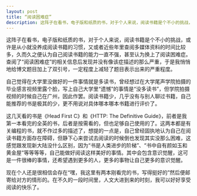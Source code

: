 ```yaml
---
layout: post
title: “阅读困难症”
description: 这阵子在看书，电子版和纸质的书，对于个人来说，阅读书籍是个不小的挑战，或许是从小就没养成阅读书籍的习惯，又或者近些年里查阅多媒体资料的时间比较多，久而久之便认为自己阅读书籍的能力一直不强，甚至认为换上了阅读困难症。查阅了“阅读困难症”的相关信息后发现并没有像该症描述的那么严重，于是我悄悄地给博文题目加上了双引号，一定程度上减轻了题目表示出来的严重程度。
---
```


这阵子在看书，电子版和纸质的书，对于个人来说，阅读书籍是个不小的挑战，或许是从小就没养成阅读书籍的习惯，又或者近些年里查阅多媒体资料的时间比较多，久而久之便认为自己阅读书籍的能力一直不强，甚至认为换上了阅读困难症。查阅了“阅读困难症”的相关信息后发现并没有像该症描述的那么严重，于是我悄悄地给博文题目加上了双引号，一定程度上减轻了题目表示出来的严重程度。

自己觉得在大学里没做好的一件事情就是多读书，曾经想过在大学尾声学院拍摄的毕业感言视频里露个脸，写上自己大学里“遗憾”的事情是“没多读书”，但学院拍摄视频的时候自己在广州，因此作罢。阅读书籍少，几乎没有与别人聊过书籍，自己能推荐的书是极其的少，更不用说对具体哪本哪本书籍进行评价了。

这几天看的书是《Head First C》和《HTTP: The Definitive Guide》，前者是我第一本看完的全英的书，后者是按需看的，但也足够自己使用的了。这两本都是有关编程的书，就不作过多的描述了，想提的一点是，自己曾经固执地认为自己在阅读书籍方面存在障碍，但静下心来尝试去阅读的时候倒也发现其实没那么困难，这感觉跟发现新大陆没什么区别，因为“书是人类进步的阶梯”、“书中自有颜如玉和黄金屋”等等等等，自己能做好阅读这样美好的事情。其中会包含意识觉醒，这可是一件很棒的事情，还希望遇到更多的人，更多的事物让自己更多的意识觉醒。

现在个人还是很相信会存在“嘿，我这里有两本刚看完的书，写得挺好的”然后便邮寄给对方的情形的。在不久的一段时间里，人文大进到来的时刻，我可以好好享受阅读的快乐了。
